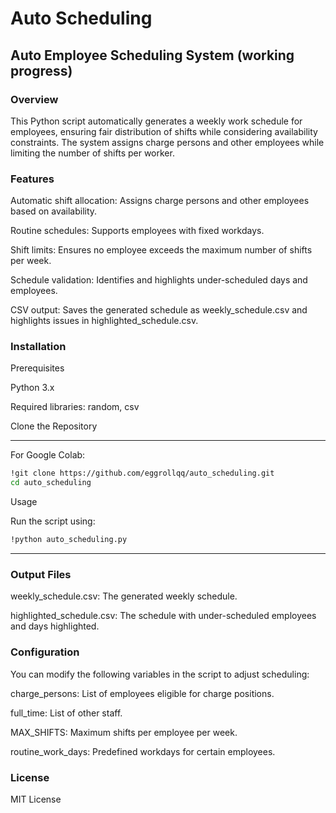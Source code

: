 # Auto Scheduling

## Auto Employee Scheduling System (working progress)

### Overview

This Python script automatically generates a weekly work schedule for employees, ensuring fair distribution of shifts while considering availability constraints. The system assigns charge persons and other employees while limiting the number of shifts per worker.

### Features

Automatic shift allocation: Assigns charge persons and other employees based on availability.

Routine schedules: Supports employees with fixed workdays.

Shift limits: Ensures no employee exceeds the maximum number of shifts per week.

Schedule validation: Identifies and highlights under-scheduled days and employees.

CSV output: Saves the generated schedule as weekly_schedule.csv and highlights issues in highlighted_schedule.csv.

### Installation

Prerequisites

Python 3.x

Required libraries: random, csv

Clone the Repository

******************************************************

For Google Colab:
```bash
!git clone https://github.com/eggrollqq/auto_scheduling.git
cd auto_scheduling
```

Usage

Run the script using:
```bash
!python auto_scheduling.py
```

******************************************************

### Output Files

weekly_schedule.csv: The generated weekly schedule.

highlighted_schedule.csv: The schedule with under-scheduled employees and days highlighted.

### Configuration

You can modify the following variables in the script to adjust scheduling:

charge_persons: List of employees eligible for charge positions.

full_time: List of other staff.

MAX_SHIFTS: Maximum shifts per employee per week.

routine_work_days: Predefined workdays for certain employees.

### License

MIT License
